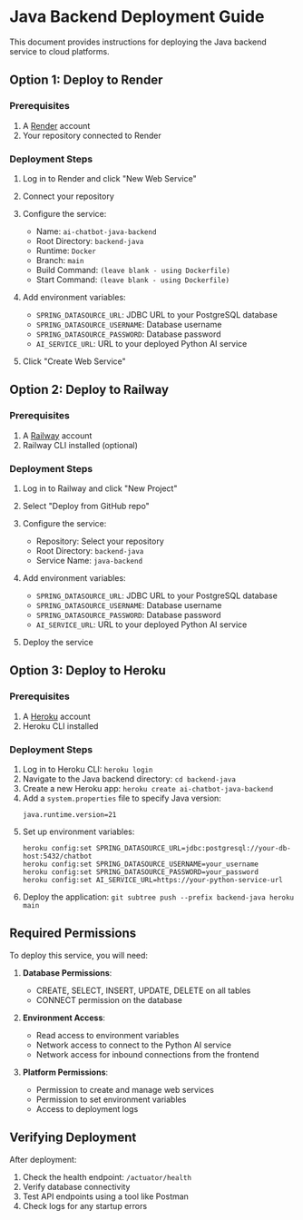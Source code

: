 # Java Backend Deployment Guide

This document provides instructions for deploying the Java backend service to cloud platforms.

## Option 1: Deploy to Render

### Prerequisites
1. A [Render](https://render.com) account
2. Your repository connected to Render

### Deployment Steps

1. Log in to Render and click "New Web Service"
2. Connect your repository
3. Configure the service:
   - Name: `ai-chatbot-java-backend`
   - Root Directory: `backend-java`
   - Runtime: `Docker`
   - Branch: `main`
   - Build Command: `(leave blank - using Dockerfile)`
   - Start Command: `(leave blank - using Dockerfile)`
   
4. Add environment variables:
   - `SPRING_DATASOURCE_URL`: JDBC URL to your PostgreSQL database
   - `SPRING_DATASOURCE_USERNAME`: Database username
   - `SPRING_DATASOURCE_PASSWORD`: Database password
   - `AI_SERVICE_URL`: URL to your deployed Python AI service
   
5. Click "Create Web Service"

## Option 2: Deploy to Railway

### Prerequisites
1. A [Railway](https://railway.app) account
2. Railway CLI installed (optional)

### Deployment Steps

1. Log in to Railway and click "New Project"
2. Select "Deploy from GitHub repo"
3. Configure the service:
   - Repository: Select your repository
   - Root Directory: `backend-java`
   - Service Name: `java-backend`
   
4. Add environment variables:
   - `SPRING_DATASOURCE_URL`: JDBC URL to your PostgreSQL database
   - `SPRING_DATASOURCE_USERNAME`: Database username
   - `SPRING_DATASOURCE_PASSWORD`: Database password
   - `AI_SERVICE_URL`: URL to your deployed Python AI service
   
5. Deploy the service

## Option 3: Deploy to Heroku

### Prerequisites
1. A [Heroku](https://heroku.com) account
2. Heroku CLI installed

### Deployment Steps

1. Log in to Heroku CLI: `heroku login`
2. Navigate to the Java backend directory: `cd backend-java`
3. Create a new Heroku app: `heroku create ai-chatbot-java-backend`
4. Add a `system.properties` file to specify Java version:
   ```
   java.runtime.version=21
   ```
5. Set up environment variables:
   ```
   heroku config:set SPRING_DATASOURCE_URL=jdbc:postgresql://your-db-host:5432/chatbot
   heroku config:set SPRING_DATASOURCE_USERNAME=your_username
   heroku config:set SPRING_DATASOURCE_PASSWORD=your_password
   heroku config:set AI_SERVICE_URL=https://your-python-service-url
   ```
6. Deploy the application: `git subtree push --prefix backend-java heroku main`

## Required Permissions

To deploy this service, you will need:

1. **Database Permissions**:
   - CREATE, SELECT, INSERT, UPDATE, DELETE on all tables
   - CONNECT permission on the database
   
2. **Environment Access**:
   - Read access to environment variables
   - Network access to connect to the Python AI service
   - Network access for inbound connections from the frontend
   
3. **Platform Permissions**:
   - Permission to create and manage web services
   - Permission to set environment variables
   - Access to deployment logs

## Verifying Deployment

After deployment:

1. Check the health endpoint: `/actuator/health`
2. Verify database connectivity
3. Test API endpoints using a tool like Postman
4. Check logs for any startup errors